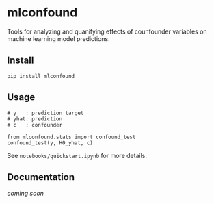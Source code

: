 # mlconfound

Tools for analyzing and quanifying effects of counfounder variables on machine learning model predictions.

## Install
````
pip install mlconfound
````

## Usage

````
# y   : prediction target
# yhat: prediction
# c   : confounder

from mlconfound.stats import confound_test
confound_test(y, H0_yhat, c)
````

See `notebooks/quickstart.ipynb` for more details.


## Documentation
*coming soon*
